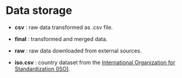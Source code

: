 # Data storage

- **csv** : raw data transformed as .csv file.
- **final** : transformed and merged data.
- **raw** : raw data downloaded from external sources.

- **iso.csv** : country dataset from the [International Organization for Standardization (ISO)](https://www.iso.org/home.html).
